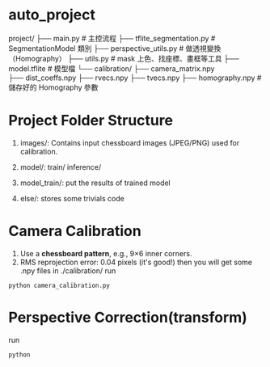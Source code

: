 # auto_project
project/
├── main.py                        # 主控流程
├── tflite_segmentation.py        # SegmentationModel 類別
├── perspective_utils.py          # 做透視變換（Homography）
├── utils.py                      # mask 上色、找座標、畫框等工具
├── model.tflite                  # 模型檔
└── calibration/
    ├── camera_matrix.npy          
    ├── dist_coeffs.npy
    ├── rvecs.npy
    ├── tvecs.npy
    ├── homography.npy                  # 儲存好的 Homography 參數

# Project Folder Structure
1. images/:
Contains input chessboard images (JPEG/PNG) used for calibration.

3. model/:
train/
inference/

4. model_train/:
put the results of trained model 

5. else/:
stores some trivials code

# Camera Calibration
1. Use a **chessboard pattern**, e.g., 9×6 inner corners.
2. RMS reprojection error: 0.04 pixels (it's good!) then you will get some .npy files in ./calibration/
run
```
python camera_calibration.py
```
# Perspective Correction(transform)

run
```
python 
```


# 
